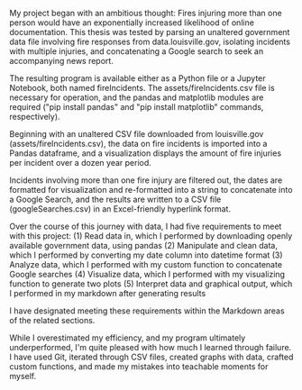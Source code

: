 My project began with an ambitious thought: Fires injuring more than one person would have
an exponentially increased likelihood of online documentation. This thesis was tested by
parsing an unaltered government data file involving fire responses from data.louisville.gov, 
isolating incidents with multiple injuries, and concatenating a Google search to seek an
accompanying news report.

The resulting program is available either as a Python file or a Jupyter Notebook, both named
fireIncidents. The assets/fireIncidents.csv file is necessary for operation, and the pandas and 
matplotlib modules are required ("pip install pandas" and "pip install matplotlib" commands,
respectively).  

Beginning with an unaltered CSV file downloaded from louisville.gov (assets/fireIncidents.csv),
the data on fire incidents is imported into a Pandas dataframe, and a visualization displays the
amount of fire injuries per incident over a dozen year period.

Incidents involving more than one fire injury are filtered out, the dates are formatted for
visualization and re-formatted into a string to concatenate into a Google Search, and the results are
written to a CSV file (googleSearches.csv) in an Excel-friendly hyperlink format.

Over the course of this journey with data, I had five requirements to meet with this project:
(1) Read data in, which I performed by downloading openly available government data, using pandas
(2) Manipulate and clean data, which I performed by converting my date column into datetime format
(3) Analyze data, which I performed with my custom function to concatenate Google searches
(4) Visualize data, which I performed with my visualizing function to generate two plots
(5) Interpret data and graphical output, which I performed in my markdown after generating results

I have designated meeting these requirements within the Markdown areas of the related sections.

While I overestimated my efficiency, and my program ultimately underperformed, I'm quite pleased
with how much I learned through failure. I have used Git, iterated through CSV files, created
graphs with data, crafted custom functions, and made my mistakes into teachable moments for myself.
